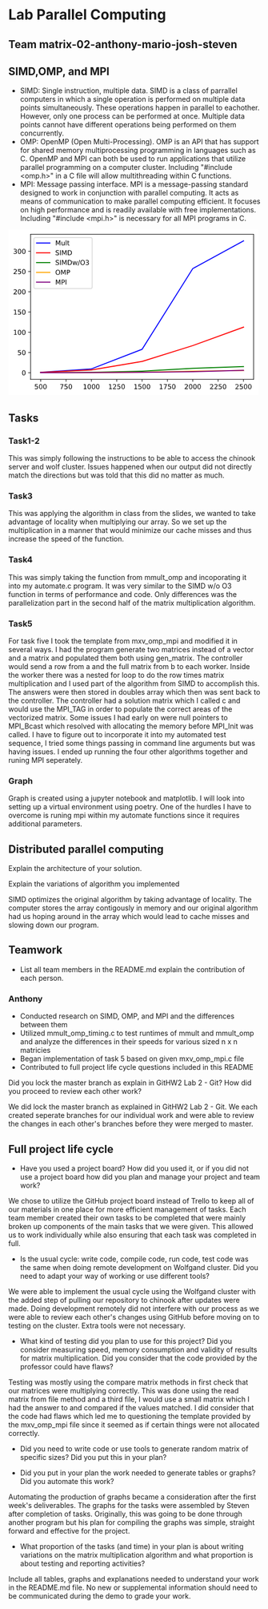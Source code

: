 # Lab Parallel Computing
## Team matrix-02-anthony-mario-josh-steven
## SIMD,OMP, and MPI
- SIMD: Single instruction, multiple data. SIMD is a class of parrallel computers in which a single operation is performed on multiple data points simultaneously. These operations happen in parallel to eachother. However, only one process can be performed at once. Multiple data points cannot have different operations being performed on them concurrently. 
- OMP: OpenMP (Open Multi-Processing). OMP is an API that has support for shared memory multiprocessing programming in languages such as C. OpenMP and MPI can both be used to run applications that utilize parallel programming on a computer cluster. Including "#include <omp.h>" in a C file will allow multithreading within C functions.
- MPI: Message passing interface. MPI is a message-passing standard designed to work in conjunction with parallel computing. It acts as means of communication to make parallel computing efficient. It focuses on high performance and is readily available with free implementations. Including "#include <mpi.h>" is necessary for all MPI programs in C.

![Graph](Graph.png)

## Tasks

### Task1-2

This was simply following the instructions to be able to access the chinook server and wolf cluster. Issues happened when our output did not directly match the directions but was told that this did no matter as much. 

### Task3

This was applying the algorithm in class from the slides, we wanted to take advantage of locality when multiplying our array. So we set up the multiplication in a manner that would minimize our cache misses and thus increase the speed of the function. 

### Task4

This was simply taking the function from mmult_omp and incoporating it into my automate.c program. It was very similar to the SIMD w/o O3 function in terms of performance and code. Only differences was the parallelization part in the second half of the matrix multiplication algorithm. 

### Task5

For task five I took the template from mxv_omp_mpi and modified it in several ways. I had the program generate two matrices instead of a vector and a matrix and populated them both using gen_matrix. The controller would send a row from a and the full matrix from b to each worker. Inside the worker there was a nested for loop to do the row times matrix multiplication and I used part of the algorithm from SIMD to accomplish this. The answers were then stored in doubles array which then was sent back to the controller. The controller had a solution matrix which I called c and would use the MPI_TAG in order to populate the correct areas of the vectorized matrix. Some issues I had early on were null pointers to MPI_Bcast which resolved with allocating the memory before MPI_Init was called. I have to figure out to incorporate it into my automated test sequence, I tried some things passing in command line arguments but was having issues. I ended up running the four other algorithms together and runing MPI seperately.

### Graph

Graph is created using a jupyter notebook and matplotlib. I will look into setting up a virtual environment using poetry. One of the hurdles I have to overcome is runing mpi within my automate functions since it requires additional parameters. 

## Distributed parallel computing
Explain the architecture of your solution.

Explain the variations of algorithm you implemented

SIMD optimizes the original algorithm by taking advantage of locality. The computer stores the array contigously in memory and our original algorithm had us hoping around in the array which would lead to cache misses and slowing down our program. 



## Teamwork
- List all team members in the README.md explain the contribution of each person.
### Anthony
- Conducted research on SIMD, OMP, and MPI and the differences between them
- Utilized mmult_omp_timing.c to test runtimes of mmult and mmult_omp and analyze the differences in their speeds for various sized n x n matricies
- Began implementation of task 5 based on given mxv_omp_mpi.c file
- Contributed to full project life cycle questions included in this README


Did you lock the master branch as explain in GitHW2 Lab 2 - Git? How did you proceed to review each other work?

We did lock the master branch as explained in GitHW2 Lab 2 - Git. We each created seperate branches for our individual work and were able to review the changes in each other's branches before they were merged to master.


## Full project life cycle
- Have you used a project board? How did you used it, or if you did not use a project board how did you plan and manage your project and team work?

We chose to utilize the GitHub project board instead of Trello to keep all of our materials in one place for more efficient management of tasks. Each team member created their own tasks to be completed that were mainly broken up components of the main tasks that we were given. This allowed us to work individually while also ensuring that each task was completed in full.

- Is the usual cycle: write code, compile code,  run code, test code was the same when doing remote development on Wolfgand cluster. Did you need to adapt your way of working or use different tools?

We were able to implement the usual cycle using the Wolfgand cluster with the added step of pulling our repository to chinook after updates were made. Doing development remotely did not interfere with our process as we were able to review each other's changes using GitHub before moving on to testing on the cluster. Extra tools were not necessary.

- What kind of testing did you plan to use for this project? Did you consider measuring speed, memory consumption and validity of results for matrix multiplication. Did you consider that the code provided by the professor could have flaws?

Testing was mostly using the compare matrix methods in first check that our matrices were multiplying correctly. This was done using the read matrix from file method and a third file, I would use a small matrix which I had the answer to and compared if the values matched. 
I did consider that the code had flaws which led me to questioning the template provided by the mxv_omp_mpi file since it seemed as if certain things were not allocated correctly. 

- Did you need to write code or use tools to generate random matrix of specific sizes? Did you put this in your plan? 

- Did you put in your plan the work needed to generate tables or graphs? Did you automate this work? 

Automating the production of graphs became a consideration after the first week's deliverables. The graphs for the tasks were assembled by Steven after completion of tasks. Originally, this was going to be done through another program but his plan for compiling the graphs was simple, straight forward and effective for the project.

- What proportion of the tasks (and time) in your plan is about writing variations on the matrix multiplication algorithm and what proportion is about testing and reporting activities?

Include all tables, graphs and explanations needed to understand your work in the README.md file. No new or supplemental information should need to be communicated during the demo to grade your work.  
